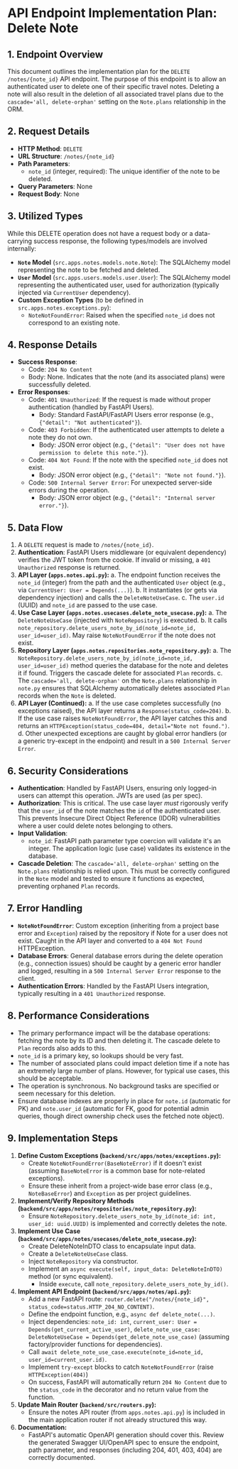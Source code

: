 # API Endpoint Implementation Plan: Delete Note

## 1. Endpoint Overview
This document outlines the implementation plan for the `DELETE /notes/{note_id}` API endpoint. The purpose of this endpoint is to allow an authenticated user to delete one of their specific travel notes. Deleting a note will also result in the deletion of all associated travel plans due to the `cascade='all, delete-orphan'` setting on the `Note.plans` relationship in the ORM.

## 2. Request Details
-   **HTTP Method**: `DELETE`
-   **URL Structure**: `/notes/{note_id}`
-   **Path Parameters**:
    -   `note_id` (integer, required): The unique identifier of the note to be deleted.
-   **Query Parameters**: None
-   **Request Body**: None

## 3. Utilized Types
While this DELETE operation does not have a request body or a data-carrying success response, the following types/models are involved internally:
-   **`Note` Model** (`src.apps.notes.models.note.Note`): The SQLAlchemy model representing the note to be fetched and deleted.
-   **`User` Model** (`src.apps.users.models.user.User`): The SQLAlchemy model representing the authenticated user, used for authorization (typically injected via `CurrentUser` dependency).
-   **Custom Exception Types** (to be defined in `src.apps.notes.exceptions.py`):
    -   `NoteNotFoundError`: Raised when the specified `note_id` does not correspond to an existing note.

## 4. Response Details
-   **Success Response**:
    -   Code: `204 No Content`
    -   Body: None. Indicates that the note (and its associated plans) were successfully deleted.
-   **Error Responses**:
    -   Code: `401 Unauthorized`: If the request is made without proper authentication (handled by FastAPI Users).
        -   Body: Standard FastAPI/FastAPI Users error response (e.g., `{"detail": "Not authenticated"}`).
    -   Code: `403 Forbidden`: If the authenticated user attempts to delete a note they do not own.
        -   Body: JSON error object (e.g., `{"detail": "User does not have permission to delete this note."}`).
    -   Code: `404 Not Found`: If the note with the specified `note_id` does not exist.
        -   Body: JSON error object (e.g., `{"detail": "Note not found."}`).
    -   Code: `500 Internal Server Error`: For unexpected server-side errors during the operation.
        -   Body: JSON error object (e.g., `{"detail": "Internal server error."}`).

## 5. Data Flow
1.  A `DELETE` request is made to `/notes/{note_id}`.
2.  **Authentication**: FastAPI Users middleware (or equivalent dependency) verifies the JWT token from the cookie. If invalid or missing, a `401 Unauthorized` response is returned.
3.  **API Layer (`apps.notes.api.py`):**
    a.  The endpoint function receives the `note_id` (integer) from the path and the authenticated `User` object (e.g., via `CurrentUser: User = Depends(...)`).
    b.  It instantiates (or gets via dependency injection) and calls the `DeleteNoteUseCase`.
    c.  The `user.id` (UUID) and `note_id` are passed to the use case.
4.  **Use Case Layer (`apps.notes.usecases.delete_note_usecase.py`):**
    a.  The `DeleteNoteUseCase` (injected with `NoteRepository`) is executed.
    b.  It calls `note_repository.delete_users_note_by_id(note_id=note_id, user_id=user_id)`. May raise `NoteNotFoundError` if the note does not exist.
5.  **Repository Layer (`apps.notes.repositories.note_repository.py`):**
    a.  The `NoteRepository.delete_users_note_by_id(note_id=note_id, user_id=user_id)` method queries the database for the note and deletes it if found. Triggers the cascade delete for associated `Plan` records.
    c.  The `cascade='all, delete-orphan'` on the `Note.plans` relationship in `note.py` ensures that SQLAlchemy automatically deletes associated `Plan` records when the `Note` is deleted.
6.  **API Layer (Continued):**
    a.  If the use case completes successfully (no exceptions raised), the API layer returns a `Response(status_code=204)`.
    b.  If the use case raises `NoteNotFoundError`, the API layer catches this and returns an `HTTPException(status_code=404, detail="Note not found.")`.
    d.  Other unexpected exceptions are caught by global error handlers (or a generic try-except in the endpoint) and result in a `500 Internal Server Error`.

## 6. Security Considerations
-   **Authentication**: Handled by FastAPI Users, ensuring only logged-in users can attempt this operation. JWTs are used (as per spec).
-   **Authorization**: This is critical. The use case layer *must* rigorously verify that the `user_id` of the note matches the `id` of the authenticated user. This prevents Insecure Direct Object Reference (IDOR) vulnerabilities where a user could delete notes belonging to others.
-   **Input Validation**:
    -   `note_id`: FastAPI path parameter type coercion will validate it's an integer. The application logic (use case) validates its existence in the database.
-   **Cascade Deletion**: The `cascade='all, delete-orphan'` setting on the `Note.plans` relationship is relied upon. This must be correctly configured in the `Note` model and tested to ensure it functions as expected, preventing orphaned `Plan` records.

## 7. Error Handling
-   **`NoteNotFoundError`**: Custom exception (inheriting from a project base error and `Exception`) raised by the repository if Note for a user does not exist. Caught in the API layer and converted to a `404 Not Found` HTTPException.
-   **Database Errors**: General database errors during the delete operation (e.g., connection issues) should be caught by a generic error handler and logged, resulting in a `500 Internal Server Error` response to the client.
-   **Authentication Errors**: Handled by the FastAPI Users integration, typically resulting in a `401 Unauthorized` response.

## 8. Performance Considerations
-   The primary performance impact will be the database operations: fetching the note by its ID and then deleting it. The cascade delete to `Plan` records also adds to this.
-   `note_id` is a primary key, so lookups should be very fast.
-   The number of associated plans could impact deletion time if a note has an extremely large number of plans. However, for typical use cases, this should be acceptable.
-   The operation is synchronous. No background tasks are specified or seem necessary for this deletion.
-   Ensure database indexes are properly in place for `note.id` (automatic for PK) and `note.user_id` (automatic for FK, good for potential admin queries, though direct ownership check uses the fetched note object).

## 9. Implementation Steps
1.  **Define Custom Exceptions (`backend/src/apps/notes/exceptions.py`):**
    *   Create `NoteNotFoundError(BaseNoteError)` if it doesn't exist (assuming `BaseNoteError` is a common base for note-related exceptions).
    *   Ensure these inherit from a project-wide base error class (e.g., `NoteBaseError`) and `Exception` as per project guidelines.
2.  **Implement/Verify Repository Methods (`backend/src/apps/notes/repositories/note_repository.py`):**
    *   Ensure `NoteRepository.delete_users_note_by_id(note_id: int, user_id: uuid.UUID)` is implemented and correctly deletes the note.
3.  **Implement Use Case (`backend/src/apps/notes/usecases/delete_note_usecase.py`):**
    *   Create DeleteNoteInDTO class to encapsulate input data.
    *   Create a `DeleteNoteUseCase` class.
    *   Inject `NoteRepository` via constructor.
    *   Implement an `async execute(self, input_data: DeleteNoteInDTO)` method (or sync equivalent).
        *   Inside `execute`, call `note_repository.delete_users_note_by_id()`.
4.  **Implement API Endpoint (`backend/src/apps/notes/api.py`):**
    *   Add a new FastAPI route: `router.delete("/notes/{note_id}", status_code=status.HTTP_204_NO_CONTENT)`.
    *   Define the endpoint function, e.g., `async def delete_note(...)`.
    *   Inject dependencies: `note_id: int`, `current_user: User = Depends(get_current_active_user)`, `delete_note_use_case: DeleteNoteUseCase = Depends(get_delete_note_use_case)` (assuming factory/provider functions for dependencies).
    *   Call `await delete_note_use_case.execute(note_id=note_id, user_id=current_user.id)`.
    *   Implement `try-except` blocks to catch `NoteNotFoundError` (raise `HTTPException(404)`)
    *   On success, FastAPI will automatically return `204 No Content` due to the `status_code` in the decorator and no return value from the function.
5.  **Update Main Router (`backend/src/routers.py`):**
    *   Ensure the notes API router (from `apps.notes.api.py`) is included in the main application router if not already structured this way.
6.  **Documentation:**
    *   FastAPI's automatic OpenAPI generation should cover this. Review the generated Swagger UI/OpenAPI spec to ensure the endpoint, path parameter, and responses (including 204, 401, 403, 404) are correctly documented.
